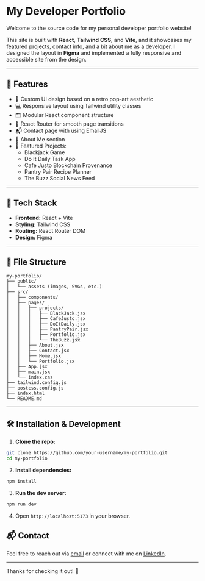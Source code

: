 # My Developer Portfolio

Welcome to the source code for my personal developer portfolio website!

This site is built with **React**, **Tailwind CSS**, and **Vite**, and it showcases my featured projects, contact info, and a bit about me as a developer. I designed the layout in **Figma** and implemented a fully responsive and accessible site from the design.

---

## 🚀 Features

- 🎨 Custom UI design based on a retro pop-art aesthetic
- 💻 Responsive layout using Tailwind utility classes
- 🗂️ Modular React component structure
- 🔄 React Router for smooth page transitions
- 📬 Contact page with using EmailJS
- 🧠 About Me section
- 🎲 Featured Projects:
  - Blackjack Game
  - Do It Daily Task App
  - Cafe Justo Blockchain Provenance
  - Pantry Pair Recipe Planner
  - The Buzz Social News Feed

---

## 🧱 Tech Stack

- **Frontend:** React + Vite
- **Styling:** Tailwind CSS
- **Routing:** React Router DOM
- **Design:** Figma

---

## 📁 File Structure

```
my-portfolio/
├── public/
│   └── assets (images, SVGs, etc.)
├── src/
│   ├── components/
│   ├── pages/
│   │   ├── projects/
│   │   │   ├── BlackJack.jsx
│   │   │   ├── CafeJusto.jsx
│   │   │   ├── DoItDaily.jsx
│   │   │   ├── PantryPair.jsx
│   │   │   ├── Portfolio.jsx
│   │   │   └── TheBuzz.jsx
│   │   ├── About.jsx
│   │   ├── Contact.jsx
│   │   ├── Home.jsx
│   │   └── Portfolio.jsx
│   ├── App.jsx
│   ├── main.jsx
│   └── index.css
├── tailwind.config.js
├── postcss.config.js
├── index.html
└── README.md
```

---

## 🛠️ Installation & Development

1. **Clone the repo:**
```bash
git clone https://github.com/your-username/my-portfolio.git
cd my-portfolio
```

2. **Install dependencies:**
```bash
npm install
```

3. **Run the dev server:**
```bash
npm run dev
```

4. Open `http://localhost:5173` in your browser.

## 📬 Contact
Feel free to reach out via [email](mailto:brynna.b.morris@gmail.com) or connect with me on [LinkedIn](https://linkedin.com/in/brynna-morris).

---

Thanks for checking it out! 💖

